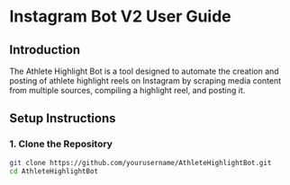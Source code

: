 # Instagram Bot V2 User Guide

## Introduction
The Athlete Highlight Bot is a tool designed to automate the creation and posting of athlete highlight reels on Instagram by scraping media content from multiple sources, compiling a highlight reel, and posting it.

## Setup Instructions

### 1. Clone the Repository
```bash
git clone https://github.com/yourusername/AthleteHighlightBot.git
cd AthleteHighlightBot
```